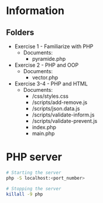 # Information
## Folders
* Exercise 1 - Familiarize with PHP
    * Documents:
      * pyramide.php
* Exercise 2 - PHP and OOP
    * Documents:
      * vector.php
* Exercise 3-4 - PHP and HTML
    * Documents:
      * /css/styles.css
      * /scripts/add-remove.js
      * /scripts/json.data.js
      * /scripts/validate-inform.js
      * /scripts/validate-prevent.js
      * index.php
      * main.php


# PHP server
```bash
# Starting the server
php -S localhost:<port_number>

# Stopping the server
killall -9 php
```